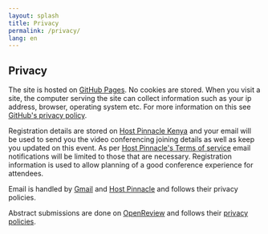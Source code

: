 ```yaml
---
layout: splash
title: Privacy
permalink: /privacy/
lang: en
---
```


## Privacy

The site is hosted on [GitHub Pages](https://pages.github.com/). No cookies are stored. When you visit a site, the computer
serving the site can collect information such as your ip address, browser, operating system etc. For more information on this
see [GitHub's privacy policy](https://docs.github.com/en/site-policy/privacy-policies/github-privacy-statement).

Registration details are stored on [Host Pinnacle Kenya](https://www.hostpinnacle.co.ke/) and your email will be used to send 
you the video conferencing joining details as well as keep you updated on this event. As per [Host Pinnacle's Terms of service](https://www.hostpinnacle.co.ke/terms-of-service) email notifications will be limited to those that are necessary.  Registration information is used to allow planning of a good conference experience for attendees.

Email is handled by [Gmail](https://gmail.com) and [Host Pinnacle](https://www.hostpinnacle.co.ke/) and follows their privacy policies.

Abstract submissions are done on [OpenReview](https://openreview.net/) and follows their [privacy policies](https://openreview.net/legal/privacy).
